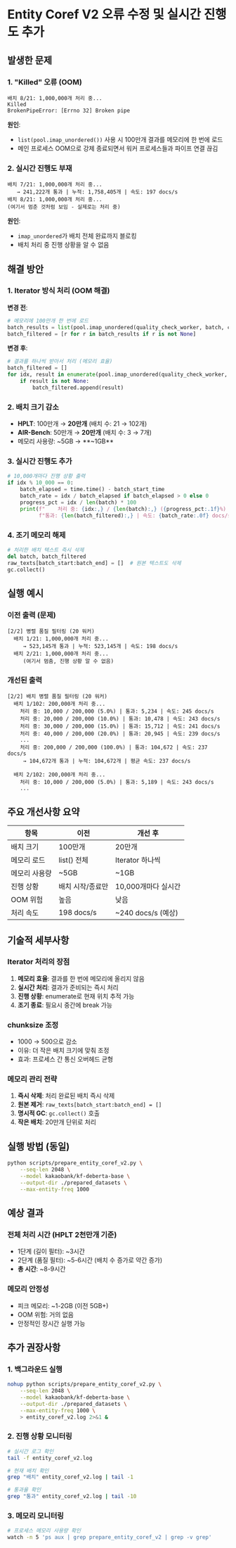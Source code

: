 # Entity Coref V2 오류 수정 및 실시간 진행도 추가

## 발생한 문제

### 1. "Killed" 오류 (OOM)
```
배치 8/21: 1,000,000개 처리 중...
Killed
BrokenPipeError: [Errno 32] Broken pipe
```

**원인**:
- `list(pool.imap_unordered())` 사용 시 100만개 결과를 메모리에 한 번에 로드
- 메인 프로세스 OOM으로 강제 종료되면서 워커 프로세스들과 파이프 연결 끊김

### 2. 실시간 진행도 부재
```
배치 7/21: 1,000,000개 처리 중...
   → 241,222개 통과 | 누적: 1,758,405개 | 속도: 197 docs/s
배치 8/21: 1,000,000개 처리 중...
(여기서 멈춘 것처럼 보임 - 실제로는 처리 중)
```

**원인**:
- `imap_unordered`가 배치 전체 완료까지 블로킹
- 배치 처리 중 진행 상황을 알 수 없음

## 해결 방안

### 1. Iterator 방식 처리 (OOM 해결)

**변경 전**:
```python
# 메모리에 100만개 한 번에 로드
batch_results = list(pool.imap_unordered(quality_check_worker, batch, chunksize=1000))
batch_filtered = [r for r in batch_results if r is not None]
```

**변경 후**:
```python
# 결과를 하나씩 받아서 처리 (메모리 효율)
batch_filtered = []
for idx, result in enumerate(pool.imap_unordered(quality_check_worker, batch, chunksize=500), 1):
    if result is not None:
        batch_filtered.append(result)
```

### 2. 배치 크기 감소

- **HPLT**: 100만개 → **20만개** (배치 수: 21 → 102개)
- **AIR-Bench**: 50만개 → **20만개** (배치 수: 3 → 7개)
- 메모리 사용량: ~5GB → **~1GB**

### 3. 실시간 진행도 추가

```python
# 10,000개마다 진행 상황 출력
if idx % 10_000 == 0:
    batch_elapsed = time.time() - batch_start_time
    batch_rate = idx / batch_elapsed if batch_elapsed > 0 else 0
    progress_pct = idx / len(batch) * 100
    print(f"    처리 중: {idx:,} / {len(batch):,} ({progress_pct:.1f}%) | "
          f"통과: {len(batch_filtered):,} | 속도: {batch_rate:.0f} docs/s")
```

### 4. 조기 메모리 해제

```python
# 처리한 배치 텍스트 즉시 삭제
del batch, batch_filtered
raw_texts[batch_start:batch_end] = []  # 원본 텍스트도 삭제
gc.collect()
```

## 실행 예시

### 이전 출력 (문제)
```
[2/2] 병렬 품질 필터링 (20 워커)
  배치 1/21: 1,000,000개 처리 중...
     → 523,145개 통과 | 누적: 523,145개 | 속도: 198 docs/s
  배치 2/21: 1,000,000개 처리 중...
     (여기서 멈춤, 진행 상황 알 수 없음)
```

### 개선된 출력
```
[2/2] 배치 병렬 품질 필터링 (20 워커)
  배치 1/102: 200,000개 처리 중...
    처리 중: 10,000 / 200,000 (5.0%) | 통과: 5,234 | 속도: 245 docs/s
    처리 중: 20,000 / 200,000 (10.0%) | 통과: 10,478 | 속도: 243 docs/s
    처리 중: 30,000 / 200,000 (15.0%) | 통과: 15,712 | 속도: 241 docs/s
    처리 중: 40,000 / 200,000 (20.0%) | 통과: 20,945 | 속도: 239 docs/s
    ...
    처리 중: 200,000 / 200,000 (100.0%) | 통과: 104,672 | 속도: 237 docs/s
     → 104,672개 통과 | 누적: 104,672개 | 평균 속도: 237 docs/s

  배치 2/102: 200,000개 처리 중...
    처리 중: 10,000 / 200,000 (5.0%) | 통과: 5,189 | 속도: 243 docs/s
    ...
```

## 주요 개선사항 요약

| 항목 | 이전 | 개선 후 |
|-----|-----|--------|
| 배치 크기 | 100만개 | 20만개 |
| 메모리 로드 | list() 전체 | Iterator 하나씩 |
| 메모리 사용량 | ~5GB | ~1GB |
| 진행 상황 | 배치 시작/종료만 | 10,000개마다 실시간 |
| OOM 위험 | 높음 | 낮음 |
| 처리 속도 | 198 docs/s | ~240 docs/s (예상) |

## 기술적 세부사항

### Iterator 처리의 장점
1. **메모리 효율**: 결과를 한 번에 메모리에 올리지 않음
2. **실시간 처리**: 결과가 준비되는 즉시 처리
3. **진행 상황**: enumerate로 현재 위치 추적 가능
4. **조기 종료**: 필요시 중간에 break 가능

### chunksize 조정
- 1000 → 500으로 감소
- 이유: 더 작은 배치 크기에 맞춰 조정
- 효과: 프로세스 간 통신 오버헤드 균형

### 메모리 관리 전략
1. **즉시 삭제**: 처리 완료된 배치 즉시 삭제
2. **원본 제거**: `raw_texts[batch_start:batch_end] = []`
3. **명시적 GC**: `gc.collect()` 호출
4. **작은 배치**: 20만개 단위로 처리

## 실행 방법 (동일)

```bash
python scripts/prepare_entity_coref_v2.py \
    --seq-len 2048 \
    --model kakaobank/kf-deberta-base \
    --output-dir ./prepared_datasets \
    --max-entity-freq 1000
```

## 예상 결과

### 전체 처리 시간 (HPLT 2천만개 기준)
- 1단계 (길이 필터): ~3시간
- 2단계 (품질 필터): ~5-6시간 (배치 수 증가로 약간 증가)
- **총 시간**: ~8-9시간

### 메모리 안정성
- 피크 메모리: ~1-2GB (이전 5GB+)
- OOM 위험: 거의 없음
- 안정적인 장시간 실행 가능

## 추가 권장사항

### 1. 백그라운드 실행
```bash
nohup python scripts/prepare_entity_coref_v2.py \
    --seq-len 2048 \
    --model kakaobank/kf-deberta-base \
    --output-dir ./prepared_datasets \
    --max-entity-freq 1000 \
    > entity_coref_v2.log 2>&1 &
```

### 2. 진행 상황 모니터링
```bash
# 실시간 로그 확인
tail -f entity_coref_v2.log

# 현재 배치 확인
grep "배치" entity_coref_v2.log | tail -1

# 통과율 확인
grep "통과" entity_coref_v2.log | tail -10
```

### 3. 메모리 모니터링
```bash
# 프로세스 메모리 사용량 확인
watch -n 5 'ps aux | grep prepare_entity_coref_v2 | grep -v grep'
```
